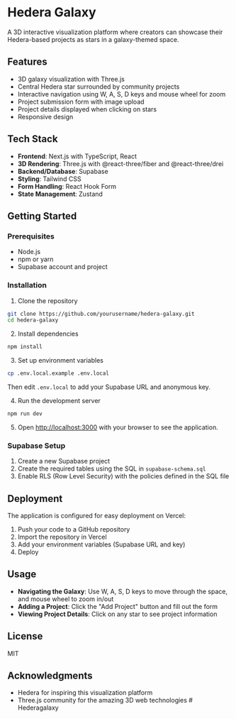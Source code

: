 # Hedera Galaxy

A 3D interactive visualization platform where creators can showcase their Hedera-based projects as stars in a galaxy-themed space.

## Features

- 3D galaxy visualization with Three.js
- Central Hedera star surrounded by community projects
- Interactive navigation using W, A, S, D keys and mouse wheel for zoom
- Project submission form with image upload
- Project details displayed when clicking on stars
- Responsive design

## Tech Stack

- **Frontend**: Next.js with TypeScript, React
- **3D Rendering**: Three.js with @react-three/fiber and @react-three/drei
- **Backend/Database**: Supabase
- **Styling**: Tailwind CSS
- **Form Handling**: React Hook Form
- **State Management**: Zustand

## Getting Started

### Prerequisites

- Node.js
- npm or yarn
- Supabase account and project

### Installation

1. Clone the repository
```bash
git clone https://github.com/yourusername/hedera-galaxy.git
cd hedera-galaxy
```

2. Install dependencies
```bash
npm install
```

3. Set up environment variables
```bash
cp .env.local.example .env.local
```
Then edit `.env.local` to add your Supabase URL and anonymous key.

4. Run the development server
```bash
npm run dev
```

5. Open [http://localhost:3000](http://localhost:3000) with your browser to see the application.

### Supabase Setup

1. Create a new Supabase project
2. Create the required tables using the SQL in `supabase-schema.sql`
3. Enable RLS (Row Level Security) with the policies defined in the SQL file

## Deployment

The application is configured for easy deployment on Vercel:

1. Push your code to a GitHub repository
2. Import the repository in Vercel
3. Add your environment variables (Supabase URL and key)
4. Deploy

## Usage

- **Navigating the Galaxy**: Use W, A, S, D keys to move through the space, and mouse wheel to zoom in/out
- **Adding a Project**: Click the "Add Project" button and fill out the form
- **Viewing Project Details**: Click on any star to see project information

## License

MIT

## Acknowledgments

- Hedera for inspiring this visualization platform
- Three.js community for the amazing 3D web technologies # Hederagalaxy
